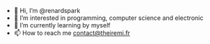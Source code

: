 - 👋 Hi, I’m @renardspark
- 👀 I’m interested in programming, computer science and electronic
- 🌱 I’m currently learning by myself
- 📫 How to reach me contact@theiremi.fr

<!-- Find the list of all my projects and even more at https://www.theiremi.fr -->
<!-- - ElectroBase : https://www.theireply.fr/electrobase-->
